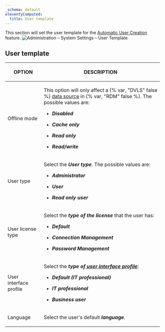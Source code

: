 ```yaml
---
_schema: default
eleventyComputed:
  title: User template
---
```

This section will set the user template for the [Automatic User Creation](/server/web-interface/administration/configuration/server-settings/general/authentication/domain/) feature. ![Administration – System Settings – User Template](https://cdnweb.devolutions.net/docs/DVLS6081_2024_2.png)

## **User template**

<table><thead><tr><th><p><strong>OPTION</strong></p></th><th><p><strong>DESCRIPTION</strong></p></th></tr></thead><tbody><tr><td><p>Offline mode</p></td><td><p>This option will only affect a {% var, "DVLS" false %} <a href="https://docs.devolutions.net/rdm/concepts/basic-concepts/data-sources/">data source</a> in {% var, "RDM" false %}. The possible values are:</p><ul><li><p><em><strong>Disabled</strong></em></p></li><li><p><em><strong>Cache only</strong></em></p></li><li><p><em><strong>Read only</strong></em></p></li><li><p><em><strong>Read/write</strong></em></p></li></ul></td></tr><tr><td><p>User type</p></td><td><p>Select the <em><strong>User type</strong></em>. The possible values are:</p><ul><li><p><em><strong>Administrator</strong></em></p></li><li><p><em><strong>User</strong></em></p></li><li><p><em><strong>Read only user</strong></em></p></li></ul></td></tr><tr><td><p>User license type</p></td><td><p>Select the <em><strong>type of the license</strong></em> that the user has:</p><ul><li><p><em><strong>Default </strong></em></p></li><li><p><em><strong>Connection Management</strong></em></p></li><li><p><em><strong>Password Management</strong></em></p></li></ul></td></tr><tr><td><p>User interface profile</p></td><td><p>Select the <em><strong>type of</strong></em><a href="/server/web-interface/customization/user-interface-profiles/"><em><strong> user interface profile</strong></em></a>: </p><ul><li><p><em><strong>Default (IT professional)</strong></em></p></li><li><p><em><strong>IT professional</strong></em></p></li><li><p><em><strong>Business user</strong></em></p></li></ul></td></tr><tr><td><p>Language</p></td><td><p>Select the user's default <em><strong>language</strong></em>.</p></td></tr></tbody></table>

&nbsp;